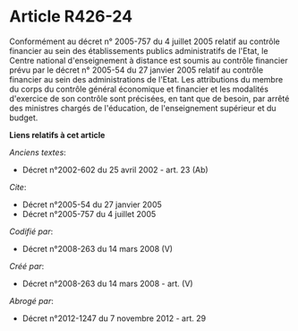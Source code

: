 # Article R426-24

Conformément au décret n° 2005-757 du 4 juillet 2005 relatif au contrôle financier au sein des établissements publics
administratifs de l'Etat, le Centre national d'enseignement à distance est soumis au contrôle financier prévu par le décret
n° 2005-54 du 27 janvier 2005 relatif au contrôle financier au sein des administrations de l'Etat. Les attributions du membre
du corps du contrôle général économique et financier et les modalités d'exercice de son contrôle sont précisées, en tant que
de besoin, par arrêté des ministres chargés de l'éducation, de l'enseignement supérieur et du budget.

**Liens relatifs à cet article**

_Anciens textes_:

  - Décret n°2002-602 du 25 avril 2002 - art. 23 (Ab)

_Cite_:

  - Décret n°2005-54 du 27 janvier 2005
  - Décret n°2005-757 du 4 juillet 2005

_Codifié par_:

  - Décret n°2008-263 du 14 mars 2008 (V)

_Créé par_:

  - Décret n°2008-263 du 14 mars 2008 - art. (V)

_Abrogé par_:

  - Décret n°2012-1247 du 7 novembre 2012 - art. 29

